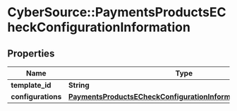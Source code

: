 # CyberSource::PaymentsProductsECheckConfigurationInformation

## Properties
Name | Type | Description | Notes
------------ | ------------- | ------------- | -------------
**template_id** | **String** |  | [optional] 
**configurations** | [**PaymentsProductsECheckConfigurationInformationConfigurations**](PaymentsProductsECheckConfigurationInformationConfigurations.md) |  | [optional] 


